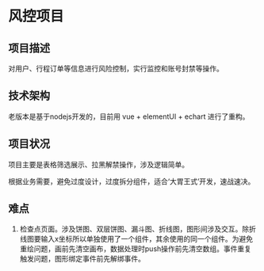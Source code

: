 # 风控项目

## 项目描述
  
  对用户、行程订单等信息进行风险控制，实行监控和账号封禁等操作。

## 技术架构

  老版本是基于nodejs开发的，目前用 vue + elementUI + echart 进行了重构。

## 项目状况

  项目主要是表格筛选展示、拉黑解禁操作，涉及逻辑简单。
  
  根据业务需要，避免过度设计，过度拆分组件，适合‘大胃王式’开发，速战速决。

## 难点

  1. 检查点页面。涉及饼图、双层饼图、漏斗图、折线图，图形间涉及交互。除折线图要输入x坐标所以单独使用了一个组件，其余使用的同一个组件。为避免重绘问题，画前先清空画布，数据处理时push操作前先清空数组。事件重复触发问题，图形绑定事件前先解绑事件。
